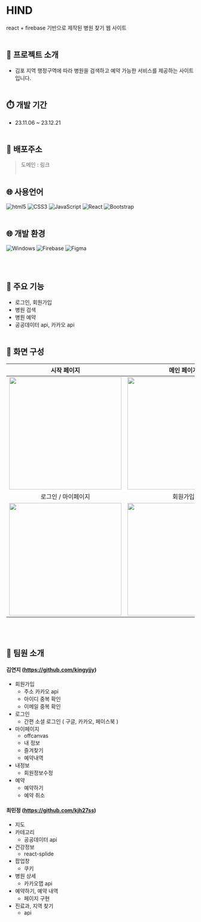 # HIND

react + firebase 기반으로 제작된 병원 찾기 웹 사이트
<br/><br/>

## 	:bookmark_tabs: 프로젝트 소개
- 김포 지역 행정구역에 따라 병원을 검색하고 예약 가능한 서비스를 제공하는 사이트입니다.
<br/><br/>

## :stopwatch: 개발 기간
- 23.11.06 ~ 23.12.21
<br/><br/>

## 	:link: 배포주소
> 도메인 : 링크
<br/><br/>



## :globe_with_meridians:	사용언어
<img alt="html5" src ="https://img.shields.io/badge/html5-E34F26.svg?&style=for-the-badge&logo=html5&logoColor=black"/> <img alt="CSS3" src="https://img.shields.io/badge/CSS3-1572B6.svg?&style=for-the-badge&logo=CSS3&logoColor=white"/> 
<img alt="JavaScript" src ="https://img.shields.io/badge/JavaScriipt-F7DF1E.svg?&style=for-the-badge&logo=JavaScript&logoColor=black"/> 
<img alt="React" src="https://img.shields.io/badge/React-61DAFB.svg?&style=for-the-badge&logo=React&logoColor=white"/> 
<img alt="Bootstrap" src="https://img.shields.io/badge/Bootstrap-7952B3.svg?&style=for-the-badge&logo=Bootstrap&logoColor=white"/>
<br/><br/>
## :globe_with_meridians:	개발 환경
<img alt="Windows" src="https://img.shields.io/badge/Windows-0078D4.svg?&style=for-the-badge&logo=Windows&logoColor=white"/> <img alt="Firebase" src="https://img.shields.io/badge/Firebase-FFCA28.svg?&style=for-the-badge&logo=Firebase&logoColor=white"/>
<img alt="Figma" src="https://img.shields.io/badge/Figma-F24E1E.svg?&style=for-the-badge&logo=Figma&logoColor=white"/>

<br/><br/>


## :balloon: 주요 기능
- 로그인, 회원가입
- 병원 검색
- 병원 예약
- 공공데이터 api, 카카오 api
  <br/><br/>
  
## :receipt: 화면 구성
<table>
  <thead>
      <tr>
          <th align="center">시작 페이지</th>
          <th align="center">메인 페이지</th>
          <th align="center">병원 상세 페이지</th>
      </tr>
  </thead>
  <tbody>
      <tr>
          <td align="center"><a target="_blank" rel="noopener noreferrer" href="#"><img width="300" src="https://github.com/kingyjjy/hospitalweb/assets/141803591/5b206feb-e420-4a3f-8eee-37672ab5571d" style="max-width:100%;"></a></td>
          <td align="center"><a target="_blank" rel="noopener noreferrer" href="#"><img width="300" src="" style="max-width:100%;"></a></td>
          <td align="center"><a target="_blank" rel="noopener noreferrer" href="#"><img width="300" src="https://github.com/kingyjjy/hospitalweb/assets/141803591/f35bf9f8-86d4-428d-a134-e38aed591e1d" style="max-width:100%;"></a></td>
      </tr>
      <tr>
          <td align="center">로그인 / 마이페이지</td>
          <td align="center">회원가입</td>
          <td align="center">내 정보</td>
      </tr>
      <tr>
          <td align="center"><a target="_blank" rel="noopener noreferrer" href="#"><img width="300" src="https://github.com/kingyjjy/hospitalweb/assets/141803591/246d9f31-a2f3-4a5e-9e0c-bdc8dc178d4e" style="max-width:100%;"></a></td>
          <td align="center"><a target="_blank" rel="noopener noreferrer" href="#"><img width="300" src="https://github.com/kingyjjy/hospitalweb/assets/141803591/0d968934-3ffa-4d04-840e-ea419e5f8ce4" style="max-width:100%;"></a></td>
          <td align="center"><a target="_blank" rel="noopener noreferrer" href="#"><img width="300" src="" style="max-width:100%;"></a></td>
      </tr>
  </tbody>
</table>
<br /><br />

## :white_heart: 팀원 소개
#### 김연지 (https://github.com/kingyjjy)
- 회원가입
  - 주소 카카오 api
  -  아이디 중복 확인
  - 이메일 중복 확인
- 로그인
  - 간편 소셜 로그인 ( 구글, 카카오, 페이스북 )
- 마이페이지
  - offcanvas
  - 내 정보
  - 즐겨찾기
  - 예약내역
- 내정보
  - 회원정보수정
- 예약
    - 예약하기
    - 예약 취소

#### 최민정 (https://github.com/kjh27ss)
- 지도
- 카테고리
  - 공공데이터 api
- 건강정보
  - react-splide
- 팝업창
  - 쿠키
- 병원 상세
  - 카카오맵 api
- 예약하기, 예약 내역
  - 페이지 구현
- 진료과, 지역 찾기
  - api
